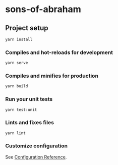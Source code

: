 # sons-of-abraham

## Project setup

``` cmd
yarn install
```

### Compiles and hot-reloads for development

``` cmd
yarn serve
```

### Compiles and minifies for production

``` cmd
yarn build
```

### Run your unit tests

``` cmd
yarn test:unit
```

### Lints and fixes files

``` cmd
yarn lint
```

### Customize configuration

See [Configuration Reference](https://cli.vuejs.org/config/).
